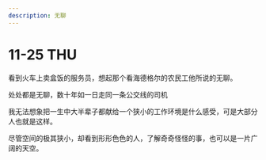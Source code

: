 ```yaml
---
description: 无聊
---
```


# 11-25 THU

看到火车上卖盒饭的服务员，想起那个看海德格尔的农民工他所说的无聊。

处处都是无聊，数十年如一日走同一条公交线的司机

我无法想象把一生中大半辈子都献给一个狭小的工作环境是什么感受，可是大部分人也就是这样。

尽管空间的极其狭小，却看到形形色色的人，了解奇奇怪怪的事，也可以是一片广阔的天空。
